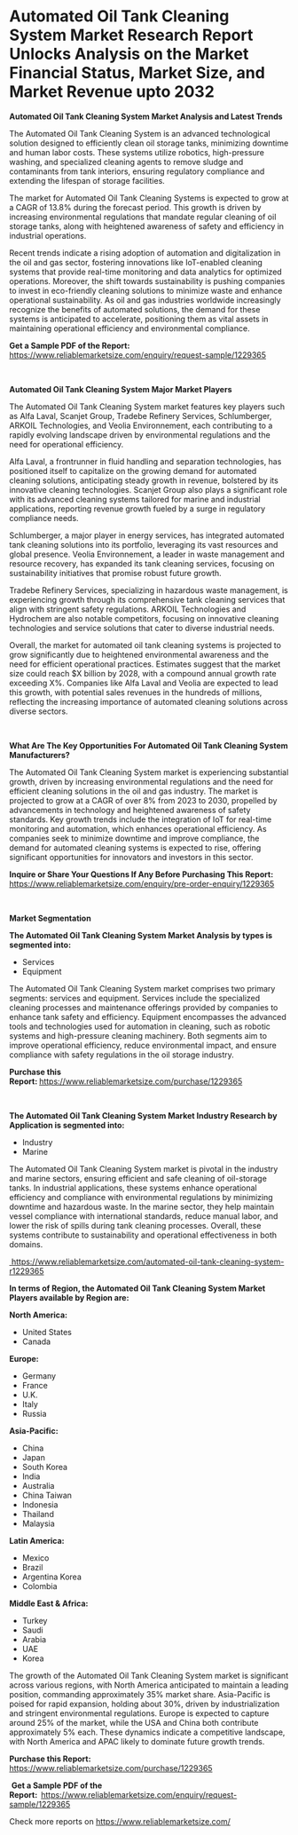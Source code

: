 <p><h1>Automated Oil Tank Cleaning System Market Research Report Unlocks Analysis on the Market Financial Status, Market Size, and Market Revenue upto 2032</h1></p><p><strong>Automated Oil Tank Cleaning System Market Analysis and Latest Trends</strong></p>
<p><p>The Automated Oil Tank Cleaning System is an advanced technological solution designed to efficiently clean oil storage tanks, minimizing downtime and human labor costs. These systems utilize robotics, high-pressure washing, and specialized cleaning agents to remove sludge and contaminants from tank interiors, ensuring regulatory compliance and extending the lifespan of storage facilities.</p><p>The market for Automated Oil Tank Cleaning Systems is expected to grow at a CAGR of 13.8% during the forecast period. This growth is driven by increasing environmental regulations that mandate regular cleaning of oil storage tanks, along with heightened awareness of safety and efficiency in industrial operations. </p><p>Recent trends indicate a rising adoption of automation and digitalization in the oil and gas sector, fostering innovations like IoT-enabled cleaning systems that provide real-time monitoring and data analytics for optimized operations. Moreover, the shift towards sustainability is pushing companies to invest in eco-friendly cleaning solutions to minimize waste and enhance operational sustainability. As oil and gas industries worldwide increasingly recognize the benefits of automated solutions, the demand for these systems is anticipated to accelerate, positioning them as vital assets in maintaining operational efficiency and environmental compliance.</p></p>
<p><strong>Get a Sample PDF of the Report:&nbsp;</strong> <a href="https://www.reliablemarketsize.com/enquiry/request-sample/1229365?utm_campaign=3104&utm_medium=2&utm_source=Github&utm_content=ia&utm_term=12042025&utm_id=automated-oil-tank-cleaning-system">https://www.reliablemarketsize.com/enquiry/request-sample/1229365</a></p>
<p>&nbsp;</p>
<p><strong>Automated Oil Tank Cleaning System Major Market Players</strong></p>
<p><p>The Automated Oil Tank Cleaning System market features key players such as Alfa Laval, Scanjet Group, Tradebe Refinery Services, Schlumberger, ARKOIL Technologies, and Veolia Environnement, each contributing to a rapidly evolving landscape driven by environmental regulations and the need for operational efficiency.</p><p>Alfa Laval, a frontrunner in fluid handling and separation technologies, has positioned itself to capitalize on the growing demand for automated cleaning solutions, anticipating steady growth in revenue, bolstered by its innovative cleaning technologies. Scanjet Group also plays a significant role with its advanced cleaning systems tailored for marine and industrial applications, reporting revenue growth fueled by a surge in regulatory compliance needs.</p><p>Schlumberger, a major player in energy services, has integrated automated tank cleaning solutions into its portfolio, leveraging its vast resources and global presence. Veolia Environnement, a leader in waste management and resource recovery, has expanded its tank cleaning services, focusing on sustainability initiatives that promise robust future growth.</p><p>Tradebe Refinery Services, specializing in hazardous waste management, is experiencing growth through its comprehensive tank cleaning services that align with stringent safety regulations. ARKOIL Technologies and Hydrochem are also notable competitors, focusing on innovative cleaning technologies and service solutions that cater to diverse industrial needs.</p><p>Overall, the market for automated oil tank cleaning systems is projected to grow significantly due to heightened environmental awareness and the need for efficient operational practices. Estimates suggest that the market size could reach $X billion by 2028, with a compound annual growth rate exceeding X%. Companies like Alfa Laval and Veolia are expected to lead this growth, with potential sales revenues in the hundreds of millions, reflecting the increasing importance of automated cleaning solutions across diverse sectors.</p></p>
<p>&nbsp;</p>
<p><strong>What Are The Key Opportunities For Automated Oil Tank Cleaning System Manufacturers?</strong></p>
<p><p>The Automated Oil Tank Cleaning System market is experiencing substantial growth, driven by increasing environmental regulations and the need for efficient cleaning solutions in the oil and gas industry. The market is projected to grow at a CAGR of over 8% from 2023 to 2030, propelled by advancements in technology and heightened awareness of safety standards. Key growth trends include the integration of IoT for real-time monitoring and automation, which enhances operational efficiency. As companies seek to minimize downtime and improve compliance, the demand for automated cleaning systems is expected to rise, offering significant opportunities for innovators and investors in this sector.</p></p>
<p><strong>Inquire or Share Your Questions If Any Before Purchasing This Report:</strong> <a href="https://www.reliablemarketsize.com/enquiry/pre-order-enquiry/1229365?utm_campaign=3104&utm_medium=2&utm_source=Github&utm_content=ia&utm_term=12042025&utm_id=automated-oil-tank-cleaning-system">https://www.reliablemarketsize.com/enquiry/pre-order-enquiry/1229365</a></p>
<p>&nbsp;</p>
<p><strong>Market Segmentation</strong></p>
<p><strong>The Automated Oil Tank Cleaning System Market Analysis by types is segmented into:</strong></p>
<p><ul><li>Services</li><li>Equipment</li></ul></p>
<p><p>The Automated Oil Tank Cleaning System market comprises two primary segments: services and equipment. Services include the specialized cleaning processes and maintenance offerings provided by companies to enhance tank safety and efficiency. Equipment encompasses the advanced tools and technologies used for automation in cleaning, such as robotic systems and high-pressure cleaning machinery. Both segments aim to improve operational efficiency, reduce environmental impact, and ensure compliance with safety regulations in the oil storage industry.</p></p>
<p><strong>Purchase this Report:&nbsp;</strong><a href="https://www.reliablemarketsize.com/purchase/1229365?utm_campaign=3104&utm_medium=2&utm_source=Github&utm_content=ia&utm_term=12042025&utm_id=automated-oil-tank-cleaning-system">https://www.reliablemarketsize.com/purchase/1229365</a></p>
<p>&nbsp;</p>
<p><strong>The Automated Oil Tank Cleaning System Market Industry Research by Application is segmented into:</strong></p>
<p><ul><li>Industry</li><li>Marine</li></ul></p>
<p><p>The Automated Oil Tank Cleaning System market is pivotal in the industry and marine sectors, ensuring efficient and safe cleaning of oil-storage tanks. In industrial applications, these systems enhance operational efficiency and compliance with environmental regulations by minimizing downtime and hazardous waste. In the marine sector, they help maintain vessel compliance with international standards, reduce manual labor, and lower the risk of spills during tank cleaning processes. Overall, these systems contribute to sustainability and operational effectiveness in both domains.</p></p>
<p><a href="https://www.reliablemarketsize.com/automated-oil-tank-cleaning-system-r1229365?utm_campaign=3104&utm_medium=2&utm_source=Github&utm_content=ia&utm_term=12042025&utm_id=automated-oil-tank-cleaning-system">&nbsp;https://www.reliablemarketsize.com/automated-oil-tank-cleaning-system-r1229365</a></p>
<p><strong>In terms of Region, the Automated Oil Tank Cleaning System Market Players available by Region are:</strong></p>
<p>
    <p> <strong> North America: </strong>
        <ul>
            <li>United States</li>
            <li>Canada</li>
        </ul>
        </p> 
    <p> <strong> Europe: </strong>
        <ul>
            <li>Germany</li>
            <li>France</li>
            <li>U.K.</li>
            <li>Italy</li>
            <li>Russia</li>
        </ul>
        </p> 
    <p> <strong> Asia-Pacific: </strong>
        <ul>
            <li>China</li>
            <li>Japan</li>
            <li>South Korea</li>
            <li>India</li>
            <li>Australia</li>
            <li>China Taiwan</li>
            <li>Indonesia</li>
            <li>Thailand</li>
            <li>Malaysia</li>
        </ul>
        </p> 
    <p> <strong> Latin America: </strong>
        <ul>
            <li>Mexico</li>
            <li>Brazil</li>
            <li>Argentina Korea</li>
            <li>Colombia</li>
        </ul>
        </p> 
    <p> <strong> Middle East & Africa: </strong>
        <ul>
            <li>Turkey</li>
            <li>Saudi</li>
            <li>Arabia</li>
            <li>UAE</li>
            <li>Korea</li>
        </ul>
    </p>
    </p>
<p><p>The growth of the Automated Oil Tank Cleaning System market is significant across various regions, with North America anticipated to maintain a leading position, commanding approximately 35% market share. Asia-Pacific is poised for rapid expansion, holding about 30%, driven by industrialization and stringent environmental regulations. Europe is expected to capture around 25% of the market, while the USA and China both contribute approximately 5% each. These dynamics indicate a competitive landscape, with North America and APAC likely to dominate future growth trends.</p></p>
<p><strong>Purchase this Report: </strong><a href="https://www.reliablemarketsize.com/purchase/1229365?utm_campaign=3104&utm_medium=2&utm_source=Github&utm_content=ia&utm_term=12042025&utm_id=automated-oil-tank-cleaning-system">https://www.reliablemarketsize.com/purchase/1229365</a></p>
<p>&nbsp;<strong>Get a Sample PDF of the Report:&nbsp;&nbsp;</strong><a href="https://www.reliablemarketsize.com/enquiry/request-sample/1229365?utm_campaign=3104&utm_medium=2&utm_source=Github&utm_content=ia&utm_term=12042025&utm_id=automated-oil-tank-cleaning-system">https://www.reliablemarketsize.com/enquiry/request-sample/1229365</a></p>
<p><strong></strong></p>
<p>Check more reports on <a href="https://www.reliablemarketsize.com/?utm_campaign=3104&utm_medium=2&utm_source=Github&utm_content=ia&utm_term=12042025&utm_id=automated-oil-tank-cleaning-system">https://www.reliablemarketsize.com/</a></p>
